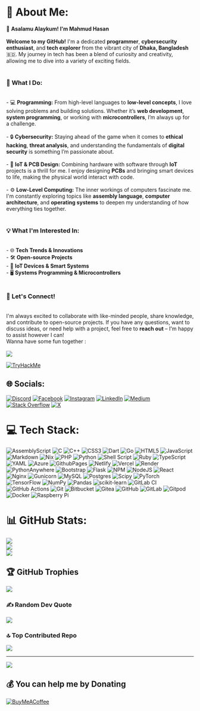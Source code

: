 # 💫 About Me:
👋 **Asalamu Alaykum! I'm Mahmud Hasan**<br><br>**Welcome to my GitHub!** I'm a dedicated **programmer**, **cybersecurity enthusiast**, and **tech explorer** from the vibrant city of **Dhaka, Bangladesh** 🇧🇩. My journey in tech has been a blend of curiosity and creativity, allowing me to dive into a variety of exciting fields. <br><br>
### 🌟 **What I Do:**<br>
<br>- 💻 **Programming:** From high-level languages to **low-level concepts**, I love solving problems and building solutions. Whether it’s **web development**, **system programming**, or working with **microcontrollers**, I’m always up for a challenge.<br>  <br>- 🔒 **Cybersecurity:** Staying ahead of the game when it comes to **ethical hacking**, **threat analysis**, and understanding the fundamentals of **digital security** is something I’m passionate about.<br><br>- 🔧 **IoT & PCB Design:** Combining hardware with software through **IoT** projects is a thrill for me. I enjoy designing **PCBs** and bringing smart devices to life, making the physical world interact with code.<br><br>- ⚙️ **Low-Level Computing:** The inner workings of computers fascinate me. I'm constantly exploring topics like **assembly language**, **computer architecture**, and **operating systems** to deepen my understanding of how everything ties together.<br><br>
### 💡 **What I'm Interested In:**<br>
<br>- 🌐 **Tech Trends & Innovations**<br>- 🛠️ **Open-source Projects**<br>- 📡 **IoT Devices & Smart Systems**<br>- 🖥️ **Systems Programming & Microcontrollers**<br><br>
### 🤝 **Let's Connect!**<br>
<br>I'm always excited to collaborate with like-minded people, share knowledge, and contribute to open-source projects. If you have any questions, want to discuss ideas, or need help with a project, feel free to **reach out** – I'm happy to assist however I can!<br> Wanna have some fun together : <br> <br> 
<a href="https://codewars.com/users/MAHMUD1223"><img src="https://www.codewars.com/users/MAHMUD1223/badges/large"></a>
<br>

[![TryHackMe](https://tryhackme-badges.s3.amazonaws.com/mahmud1223.png)](https://tryhackme.com/p/mahmud1223)

## 🌐 Socials:
[![Discord](https://img.shields.io/badge/Discord-%237289DA.svg?logo=discord&logoColor=white)](https://discord.gg/cFdaxy4b2C) [![Facebook](https://img.shields.io/badge/Facebook-%231877F2.svg?logo=Facebook&logoColor=white)](https://facebook.com/100063361160289) [![Instagram](https://img.shields.io/badge/Instagram-%23E4405F.svg?logo=Instagram&logoColor=white)](https://instagram.com/mahmud__1223) [![LinkedIn](https://img.shields.io/badge/LinkedIn-%230077B5.svg?logo=linkedin&logoColor=white)](https://linkedin.com/in/mahmud1223) [![Medium](https://img.shields.io/badge/Medium-12100E?logo=medium&logoColor=white)](https://medium.com/@MAHMUD1223) [![Stack Overflow](https://img.shields.io/badge/-Stackoverflow-FE7A16?logo=stack-overflow&logoColor=white)](https://stackoverflow.com/users/20836421) [![X](https://img.shields.io/badge/X-black.svg?logo=X&logoColor=white)](https://x.com/MahmuD_1223) 

# 💻 Tech Stack:
![AssemblyScript](https://img.shields.io/badge/assembly%20script-%23000000.svg?style=flat&logo=assemblyscript&logoColor=white) ![C](https://img.shields.io/badge/c-%2300599C.svg?style=flat&logo=c&logoColor=white) ![C++](https://img.shields.io/badge/c++-%2300599C.svg?style=flat&logo=c%2B%2B&logoColor=white) ![CSS3](https://img.shields.io/badge/css3-%231572B6.svg?style=flat&logo=css3&logoColor=white) ![Dart](https://img.shields.io/badge/dart-%230175C2.svg?style=flat&logo=dart&logoColor=white) ![Go](https://img.shields.io/badge/go-%2300ADD8.svg?style=flat&logo=go&logoColor=white) ![HTML5](https://img.shields.io/badge/html5-%23E34F26.svg?style=flat&logo=html5&logoColor=white) ![JavaScript](https://img.shields.io/badge/javascript-%23323330.svg?style=flat&logo=javascript&logoColor=%23F7DF1E) ![Markdown](https://img.shields.io/badge/markdown-%23000000.svg?style=flat&logo=markdown&logoColor=white) ![Nix](https://img.shields.io/badge/NIX-5277C3.svg?style=flat&logo=NixOS&logoColor=white) ![PHP](https://img.shields.io/badge/php-%23777BB4.svg?style=flat&logo=php&logoColor=white) ![Python](https://img.shields.io/badge/python-3670A0?style=flat&logo=python&logoColor=ffdd54) ![Shell Script](https://img.shields.io/badge/shell_script-%23121011.svg?style=flat&logo=gnu-bash&logoColor=white) ![Ruby](https://img.shields.io/badge/ruby-%23CC342D.svg?style=flat&logo=ruby&logoColor=white) ![TypeScript](https://img.shields.io/badge/typescript-%23007ACC.svg?style=flat&logo=typescript&logoColor=white) ![YAML](https://img.shields.io/badge/yaml-%23ffffff.svg?style=flat&logo=yaml&logoColor=151515) ![Azure](https://img.shields.io/badge/azure-%230072C6.svg?style=flat&logo=microsoftazure&logoColor=white) ![GithubPages](https://img.shields.io/badge/github%20pages-121013?style=flat&logo=github&logoColor=white) ![Netlify](https://img.shields.io/badge/netlify-%23000000.svg?style=flat&logo=netlify&logoColor=#00C7B7) ![Vercel](https://img.shields.io/badge/vercel-%23000000.svg?style=flat&logo=vercel&logoColor=white) ![Render](https://img.shields.io/badge/Render-%46E3B7.svg?style=flat&logo=render&logoColor=white) ![PythonAnywhere](https://img.shields.io/badge/pythonanywhere-%232F9FD7.svg?style=flat&logo=pythonanywhere&logoColor=151515) ![Bootstrap](https://img.shields.io/badge/bootstrap-%238511FA.svg?style=flat&logo=bootstrap&logoColor=white) ![Flask](https://img.shields.io/badge/flask-%23000.svg?style=flat&logo=flask&logoColor=white) ![NPM](https://img.shields.io/badge/NPM-%23CB3837.svg?style=flat&logo=npm&logoColor=white) ![NodeJS](https://img.shields.io/badge/node.js-6DA55F?style=flat&logo=node.js&logoColor=white) ![React](https://img.shields.io/badge/react-%2320232a.svg?style=flat&logo=react&logoColor=%2361DAFB) ![Nginx](https://img.shields.io/badge/nginx-%23009639.svg?style=flat&logo=nginx&logoColor=white) ![Gunicorn](https://img.shields.io/badge/gunicorn-%298729.svg?style=flat&logo=gunicorn&logoColor=white) ![MySQL](https://img.shields.io/badge/mysql-4479A1.svg?style=flat&logo=mysql&logoColor=white) ![Postgres](https://img.shields.io/badge/postgres-%23316192.svg?style=flat&logo=postgresql&logoColor=white) ![Scipy](https://img.shields.io/badge/SciPy-%230C55A5.svg?style=flat&logo=scipy&logoColor=%white) ![PyTorch](https://img.shields.io/badge/PyTorch-%23EE4C2C.svg?style=flat&logo=PyTorch&logoColor=white) ![TensorFlow](https://img.shields.io/badge/TensorFlow-%23FF6F00.svg?style=flat&logo=TensorFlow&logoColor=white) ![NumPy](https://img.shields.io/badge/numpy-%23013243.svg?style=flat&logo=numpy&logoColor=white) ![Pandas](https://img.shields.io/badge/pandas-%23150458.svg?style=flat&logo=pandas&logoColor=white) ![scikit-learn](https://img.shields.io/badge/scikit--learn-%23F7931E.svg?style=flat&logo=scikit-learn&logoColor=white) ![GitLab CI](https://img.shields.io/badge/gitlab%20CI-%23181717.svg?style=flat&logo=gitlab&logoColor=white) ![GitHub Actions](https://img.shields.io/badge/github%20actions-%232671E5.svg?style=flat&logo=githubactions&logoColor=white) ![Git](https://img.shields.io/badge/git-%23F05033.svg?style=flat&logo=git&logoColor=white) ![Bitbucket](https://img.shields.io/badge/bitbucket-%230047B3.svg?style=flat&logo=bitbucket&logoColor=white) ![Gitea](https://img.shields.io/badge/Gitea-34495E?style=flat&logo=gitea&logoColor=5D9425) ![GitHub](https://img.shields.io/badge/github-%23121011.svg?style=flat&logo=github&logoColor=white) ![GitLab](https://img.shields.io/badge/gitlab-%23181717.svg?style=flat&logo=gitlab&logoColor=white) ![Gitpod](https://img.shields.io/badge/gitpod-f06611.svg?style=flat&logo=gitpod&logoColor=white) ![Docker](https://img.shields.io/badge/docker-%230db7ed.svg?style=flat&logo=docker&logoColor=white) ![Raspberry Pi](https://img.shields.io/badge/-RaspberryPi-C51A4A?style=flat&logo=Raspberry-Pi)
# 📊 GitHub Stats:
![](https://github-readme-stats.vercel.app/api?username=mahmud1223&theme=highcontrast&hide_border=true&include_all_commits=false&count_private=false)<br/>
![](https://github-readme-streak-stats.herokuapp.com/?user=mahmud1223&theme=highcontrast&hide_border=true)<br/>
![](https://github-readme-stats.vercel.app/api/top-langs/?username=mahmud1223&theme=highcontrast&hide_border=true&include_all_commits=false&count_private=false&layout=compact)

## 🏆 GitHub Trophies
![](https://github-profile-trophy.vercel.app/?username=mahmud1223&theme=bear&no-frame=false&no-bg=true&margin-w=4)

### ✍️ Random Dev Quote
![](https://quotes-github-readme.vercel.app/api?type=vetical&theme=merko)

### 🔝 Top Contributed Repo
![](https://github-contributor-stats.vercel.app/api?username=mahmud1223&limit=5&theme=synthwave&combine_all_yearly_contributions=true)

---
[![](https://visitcount.itsvg.in/api?id=mahmud1223&icon=0&color=0)](https://visitcount.itsvg.in)

  ## 💰 You can help me by Donating
  [![BuyMeACoffee](https://img.shields.io/badge/Buy%20Me%20a%20Coffee-ffdd00?style=for-the-badge&logo=buy-me-a-coffee&logoColor=black)](https://buymeacoffee.com/mahmud) 
